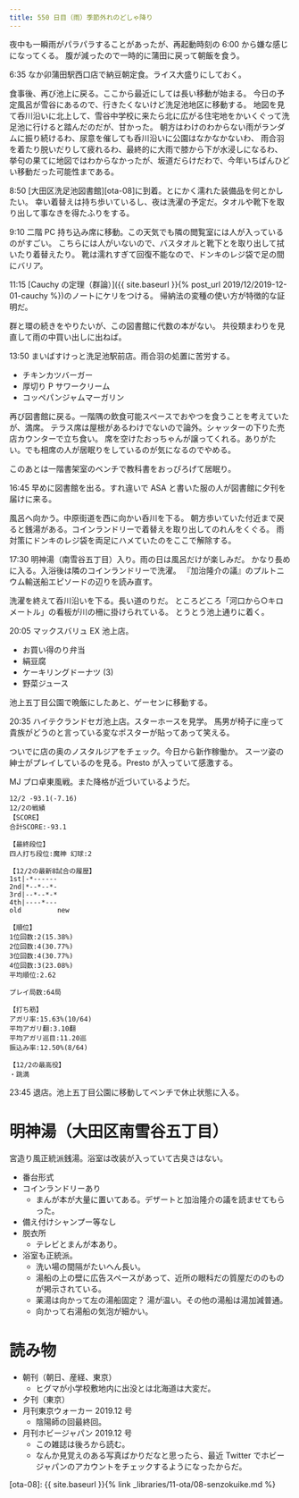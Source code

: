 ```yaml
---
title: 550 日目（雨）季節外れのどしゃ降り
---
```


夜中も一瞬雨がパラパラすることがあったが、再起動時刻の 6:00 から嫌な感じになってくる。
腹が減ったので一時的に蒲田に戻って朝飯を食う。

6:35 なか卯蒲田駅西口店で納豆朝定食。ライス大盛りにしておく。

食事後、再び池上に戻る。ここから最近にしては長い移動が始まる。
今日の予定風呂が雪谷にあるので、行きたくないけど洗足池地区に移動する。
地図を見て呑川沿いに北上して、雪谷中学校に来たら北に広がる住宅地をかいくぐって洗足池に行けると踏んだのだが、甘かった。
朝方はわけのわからない雨がランダムに振り続けるわ、尿意を催しても呑川沿いに公園はなかなかないわ、
雨合羽を着たり脱いだりして疲れるわ、最終的に大雨で膝から下が水浸しになるわ、
挙句の果てに地図ではわからなかったが、坂道だらけだわで、今年いちばんひどい移動だった可能性まである。

8:50 [大田区洗足池図書館][ota-08]に到着。とにかく濡れた装備品を何とかしたい。
幸い着替えは持ち歩いているし、夜は洗濯の予定だ。タオルや靴下を取り出して事なきを得たふりをする。

9:10 二階 PC 持ち込み席に移動。この天気でも隣の閲覧室には人が入っているのがすごい。
こちらには人がいないので、バスタオルと靴下とを取り出して拭いたり着替えたり。
靴は濡れすぎて回復不能なので、ドンキのレジ袋で足の間にバリア。

11:15 [Cauchy の定理（群論）]({{ site.baseurl }}{% post_url 2019/12/2019-12-01-cauchy %})のノートにケリをつける。
帰納法の変種の使い方が特徴的な証明だ。

群と環の続きをやりたいが、この図書館に代数の本がない。
共役類まわりを見直して雨の中買い出しに出ねば。

13:50 まいばすけっと洗足池駅前店。雨合羽の処置に苦労する。
* チキンカツバーガー
* 厚切り P サワークリーム
* コッペパンジャムマーガリン

再び図書館に戻る。一階隅の飲食可能スペースでおやつを食うことを考えていたが、満席。
テラス席は屋根があるわけでないので論外。シャッターの下りた売店カウンターで立ち食い。
席を空けたおっちゃんが譲ってくれる。ありがたい。でも相席の人が居眠りをしているのが気になるのでやめる。

このあとは一階書架室のベンチで教科書をおっぴろげて居眠り。

16:45 早めに図書館を出る。すれ違いで ASA と書いた服の人が図書館に夕刊を届けに来る。

風呂へ向かう。中原街道を西に向かい呑川を下る。
朝方歩いていた付近まで戻ると銭湯がある。コインランドリーで着替えを取り出してのれんをくぐる。
雨対策にドンキのレジ袋を両足にハメていたのをここで解除する。

17:30 明神湯（南雪谷五丁目）入り。雨の日は風呂だけが楽しみだ。
かなり長めに入る。入浴後は隣のコインランドリーで洗濯。
『加治隆介の議』のプルトニウム輸送船エピソードの辺りを読み直す。

洗濯を終えて呑川沿いを下る。長い道のりだ。
ところどころ「河口から○キロメートル」の看板が川の柵に掛けられている。
とうとう池上通りに着く。

20:05 マックスバリュ EX 池上店。
* お買い得のり弁当
* 絹豆腐
* ケーキリングドーナツ (3)
* 野菜ジュース

池上五丁目公園で晩飯にしたあと、ゲーセンに移動する。

20:35 ハイテクランドセガ池上店。スターホースを見学。
馬男が椅子に座って貴族がどうのと言っている変なポスターが貼ってあって笑える。

ついでに店の奥のノスタルジアをチェック。今日から新作稼働か。
スーツ姿の紳士がプレイしているのを見る。Presto が入っていて感激する。

MJ プロ卓東風戦。また降格が近づいているようだ。

```text
12/2 -93.1(-7.16)
12/2の戦績
【SCORE】
合計SCORE:-93.1

【最終段位】
四人打ち段位:魔神 幻球:2

【12/2の最新8試合の履歴】
1st|-*------
2nd|*--*--*-
3rd|--*--*-*
4th|----*---
old         new

【順位】
1位回数:2(15.38%)
2位回数:4(30.77%)
3位回数:4(30.77%)
4位回数:3(23.08%)
平均順位:2.62

プレイ局数:64局

【打ち筋】
アガリ率:15.63%(10/64)
平均アガリ翻:3.10翻
平均アガリ巡目:11.20巡
振込み率:12.50%(8/64)

【12/2の最高役】
・跳満
```

23:45 退店。池上五丁目公園に移動してベンチで休止状態に入る。

# 明神湯（大田区南雪谷五丁目）

宮造り風正統派銭湯。浴室は改装が入っていて古臭さはない。

* 番台形式
* コインランドリーあり
  * まんが本が大量に置いてある。デザートと加治隆介の議を読ませてもらった。
* 備え付けシャンプー等なし
* 脱衣所
  * テレビとまんが本あり。
* 浴室も正統派。
  * 洗い場の間隔がたいへん長い。
  * 湯船の上の壁に広告スペースがあって、近所の眼科だの質屋だののものが掲示されている。
  * 薬湯は向かって左の湯船固定？ 湯が温い。その他の湯船は湯加減普通。
  * 向かって右湯船の気泡が細かい。

# 読み物

* 朝刊（朝日、産経、東京）
  * ヒグマが小学校敷地内に出没とは北海道は大変だ。
* 夕刊（東京）
* 月刊東京ウォーカー 2019.12 号
  * 陰陽師の回最終回。
* 月刊ホビージャパン 2019.12 号
  * この雑誌は後ろから読む。
  * なんか見覚えのある写真ばかりだなと思ったら、最近 Twitter でホビージャパンのアカウントをチェックするようになったからだ。

[ota-08]: {{ site.baseurl }}{% link _libraries/11-ota/08-senzokuike.md %}
